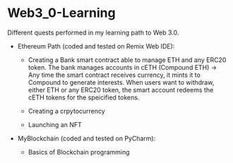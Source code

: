# Web3_0-Learning
Different quests performed in my learning path to Web 3.0.

- Ethereum Path (coded and tested on Remix Web IDE): 

  - Creating a Bank smart contract able to manage ETH and any ERC20 token. The bank manages accounts in cETH (Compound ETH) -> Any time the smart contract receives currency, it mints it to Compound to generate interests. 
  When users want to withdraw, either ETH or any ERC20 token, the smart account redeems the cETH tokens for the speicified tokens.

  - Creating a crpytocurrency
  
  - Launching an NFT
  
  
- MyBlockchain (coded and tested on PyCharm):
  
  - Basics of Blockchain programming

